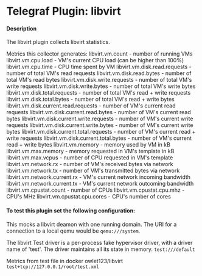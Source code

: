 # Telegraf Plugin: libvirt

#### Description

The libvirt plugin collects libvirt statistics.

Metrics this collector generates:
libvirt.vm.count - number of running VMs
libvirt.vm.cpu.load - VM's current CPU load (can be higher than 100%)
libvirt.vm.cpu.time - CPU time spent by VM
libvirt.vm.disk.read.requests - number of total VM's read requests
libvirt.vm.disk.read.bytes - number of total VM's read bytes
libvirt.vm.disk.write.requests - number of total VM's write requests
libvirt.vm.disk.write.bytes - number of total VM's write bytes
libvirt.vm.disk.total.requests - number of total VM's read + write requests
libvirt.vm.disk.total.bytes - number of total VM's read + write bytes
libvirt.vm.disk.current.read.requests - number of VM's current read requests
libvirt.vm.disk.current.read.bytes - number of VM's current read bytes
libvirt.vm.disk.current.write.requests - number of VM's current write requests
libvirt.vm.disk.current.write.bytes - number of VM's current write bytes
libvirt.vm.disk.current.total.requests - number of VM's current read + write requests
libvirt.vm.disk.current.total.bytes - number of VM's current read + write bytes
libvirt.vm.memory - memory used by VM in kB
libvirt.vm.max.memory - memory requested in VM's template in kB
libvirt.vm.max.vcpus - number of CPU requested in VM's template
libvirt.vm.network.rx - number of VM's received bytes via network
libvirt.vm.network.tx - number of VM's transmitted bytes via network
libvirt.vm.network.current.rx - VM's current network incoming bandwidth
libvirt.vm.network.current.tx - VM's current network outcoming bandwidth
libvirt.vm.cpustat.count - number of CPUs
libvirt.vm.cpustat.cpu.mhz - CPU's MHz
libvirt.vm.cpustat.cpu.cores - CPU's number of cores


#### To test this plugin set the following configuration:

This mocks a libvirt deamon with one running domain. The URI for a connection to a local qemu would be
`qemu:///system`.

The libvirt Test driver is a per-process fake hypervisor driver,
with a driver name of 'test'. The driver maintains all its state in memory.
`test:///default`

Metrics from test file in docker owlet123/libvirt
`test+tcp://127.0.0.1/root/test.xml`